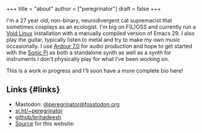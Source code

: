 +++
title = "about"
author = ["peregrinator"]
draft = false
+++

I'm a 27 year old, non-binary, neurodivergent cat supremacist that
sometimes cosplays as an ecologist. I'm big on F(L)OSS and currently
run a [Void Linux](https://voidlinux.org) installation with a manually compiled version of
Emacs 29. I also play the guitar, typically listen to metal and try to
make my own music occasionally. I use [Ardour 7.0](https://ardour.org) for audio production
and hope to get started with the [Sonic Pi](https://sonic-pi.net) as both a standalone synth
as well as a synth for instruments I don't physically play for what
I've been working on.

This is a work in progress and I'll soon have a more complete bio
here!


## Links {#links}

-   Mastodon: [@peregrinator@fosstodon.org](https://fosstodon.org/peregrinator)
-   [sr.ht/~peregrinator](https://git.sr.ht/~peregrinator)
-   [github/brihadeesh](https://github.com/brihadeesh/)
-   [Source](https://github.com/brihadeesh/brihadeesh.github.io) for this website:
